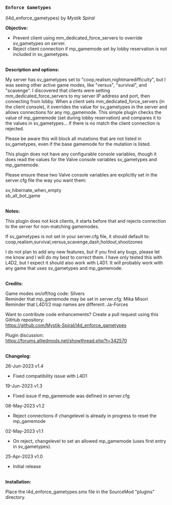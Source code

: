 ### `Enforce Gametypes`
(l4d_enforce_gametypes) by *_Mystik Spiral_*


**Objective:**

* Prevent client using mm_dedicated_force_servers to override sv_gametypes on server.
* Reject client connection if mp_gamemode set by lobby reservation is not included in sv_gametypes.

   
**Description and options:**

My server has sv_gametypes set to "coop,realism,nightmaredifficulty", but I was seeing other active game modes, like "versus", "survival", and "scavenge". I discovered that clients were setting mm_dedicated_force_servers to my server IP address and port, then connecting from lobby. When a client sets mm_dedicated_force_servers (in the client console), it overrides the value for sv_gametypes in the server and allows connections for any mp_gamemode. This simple plugin checks the value of mp_gamemode (set during lobby reservation) and compares it to the values in sv_gametypes... if there is no match the client connection is rejected.

Please be aware this will block all mutations that are not listed in sv_gametypes, even if the base gamemode for the mutation is listed.

This plugin does not have any configurable console variables, though it does read the values for the Valve console variables sv_gametypes and mp_gamemode.

Please ensure these two Valve console variables are explicitly set in the server.cfg file the way you want them:

sv_hibernate_when_empty  
sb_all_bot_game

   
**Notes:**

This plugin does not kick clients, it starts before that and rejects connection to the server for non-matching gamemodes. 
 
If sv_gametypes is not set in your server.cfg file, it should default to: 
coop,realism,survival,versus,scavenge,dash,holdout,shootzones
 
I do not plan to add any new features, but if you find any bugs, please let me know and I will do my best to correct them.  I have only tested this with L4D2, but I expect it should also work with L4D1.  It will probably work with any game that uses sv_gametypes and mp_gamemode.

   
**Credits:**

Game modes on/off/tog code: Silvers  
Reminder that mp_gamemode may be set in server.cfg: Mika Misori  
Reminder that L4D1/2 map names are different: Ja-Forces
 
Want to contribute code enhancements?
Create a pull request using this GitHub repository:  
https://github.com/Mystik-Spiral/l4d_enforce_gametypes

Plugin discussion:  
https://forums.alliedmods.net/showthread.php?t=342570

   
**Changelog:** 

26-Jun-2023 v1.4
- Fixed compatibility issue with L4D1

19-Jun-2023 v1.3
- Fixed issue if mp_gamemode was defined in server.cfg

08-May-2023 v1.2
- Reject connections if changelevel is already in progress to reset the mp_gamemode

02-May-2023 v1.1
- On reject, changelevel to set an allowed mp_gamemode (uses first entry in sv_gametypes).

25-Apr-2023 v1.0
- Initial release

   
**Installation:**

Place the l4d_enforce_gametypes.smx file in the SourceMod "plugins" directory.

